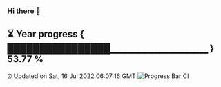 ### Hi there 👋
⏳ Year progress { ████████████████▁▁▁▁▁▁▁▁▁▁▁▁▁▁ } 53.77 %
---
⏰ Updated on Sat, 16 Jul 2022 06:07:16 GMT
![Progress Bar CI](https://github.com/Moyi321/Moyi321/workflows/Progress%20Bar%20CI/badge.svg)
